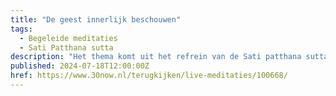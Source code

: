 ```yaml
---
title: "De geest innerlijk beschouwen"
tags:
  - Begeleide meditaties
  - Sati Patthana sutta
description: "Het thema komt uit het refrein van de Sati patthana sutta. Je kunt bezet zijn door de inhoud van de geest en je kunt met diezelfde geest opletten."
published: 2024-07-18T12:00:00Z
href: https://www.30now.nl/terugkijken/live-meditaties/100668/
---
```

